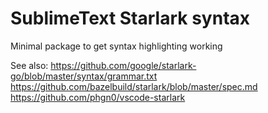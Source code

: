 # SublimeText Starlark syntax

Minimal package to get syntax highlighting working

See also:
https://github.com/google/starlark-go/blob/master/syntax/grammar.txt
https://github.com/bazelbuild/starlark/blob/master/spec.md
https://github.com/phgn0/vscode-starlark
